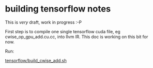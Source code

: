# building tensorflow notes

This is *very* draft, work in progress :-P

First step is to compile one single tensorflow cuda file, eg cwise_op_gpu_add.cu.cc, into llvm IR.  This doc is working on this bit for now.

Run:

[tensorflow/build_cwise_add.sh](https://github.com/hughperkins/cuda-ir-to-opencl/tree/master/tensorflow/build_cwise_add.sh)

